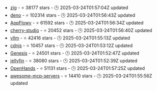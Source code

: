 - [zig](https://github.com/ziglang/zig) - ⭐ 38177 stars - 🕒 2025-03-24T01:57:04Z updated
- [deno](https://github.com/denoland/deno) - ⭐ 102314 stars - 🕒 2025-03-24T01:56:43Z updated
- [AppFlowy](https://github.com/AppFlowy-IO/AppFlowy) - ⭐ 61592 stars - 🕒 2025-03-24T01:56:34Z updated
- [cherry-studio](https://github.com/CherryHQ/cherry-studio) - ⭐ 20452 stars - 🕒 2025-03-24T01:56:40Z updated
- [vllm](https://github.com/vllm-project/vllm) - ⭐ 42416 stars - 🕒 2025-03-24T01:55:13Z updated
- [cdnjs](https://github.com/cdnjs/cdnjs) - ⭐ 10457 stars - 🕒 2025-03-24T01:53:12Z updated
- [Genesis](https://github.com/Genesis-Embodied-AI/Genesis) - ⭐ 24501 stars - 🕒 2025-03-24T01:52:47Z updated
- [jellyfin](https://github.com/jellyfin/jellyfin) - ⭐ 38080 stars - 🕒 2025-03-24T01:52:39Z updated
- [OpenHands](https://github.com/All-Hands-AI/OpenHands) - ⭐ 51131 stars - 🕒 2025-03-24T01:57:25Z updated
- [awesome-mcp-servers](https://github.com/punkpeye/awesome-mcp-servers) - ⭐ 14410 stars - 🕒 2025-03-24T01:55:56Z updated
